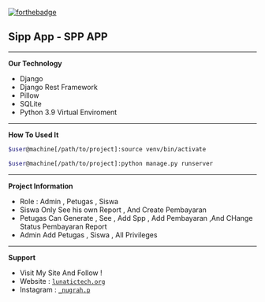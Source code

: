 [![forthebadge](https://forthebadge.com/images/badges/made-with-python.svg)](https://python.com)

## Sipp App - SPP APP

---
**Our Technology**

- Django
- Django Rest Framework
- Pillow 
- SQLite
- Python 3.9 Virtual Enviroment

---
**How To Used It**

```bash
$user@machine[/path/to/project]:source venv/bin/activate

$user@machine[/path/to/project]:python manage.py runserver
```
---
**Project Information**
- Role : Admin , Petugas , Siswa 
- Siswa Only See his own Report , And Create Pembayaran
- Petugas Can Generate , See , Add Spp , Add Pembayaran ,And CHange Status Pembayaran Report
- Admin Add Petugas , Siswa , All Privileges
---
**Support**
- Visit My Site And Follow !
- Website : <a href="https://lunatictech.org" target="_blank">`lunatictech.org`</a> <br>
- Instagram : <a href="https://instagram.com/_nugrah.p" target="_blank">`_nugrah.p`</a>
